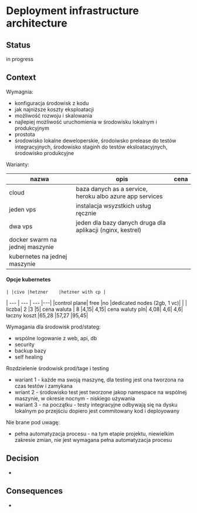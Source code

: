 # Deployment infrastructure architecture


## Status

in progress

## Context

Wymagnia:
- konfiguracja środowisk z kodu
- jak najniższe koszty eksploatacji
- możliwość rozwoju i skalowania
- najlepiej możliwość uruchomienia w środowisku lokalnym i produkcyjnym
- prostota
- środowisko lokalne deweloperskie, środoiwsko prelease do testów integracyjnych, środowisko staginh do testów eksloatacyjnych, środowisko produkcyjne


Warianty:

|nazwa|opis|cena|
|---|---|---|
|cloud | baza danych as a service, heroku albo azure app services |
|jeden vps| instalacja wsyzstkich usług ręcznie |
|dwa vps | jeden dla bazy danych druga dla aplikacji (nginx, kestrel)|
|docker swarm na jednej maszynie| |
|kubernetes na jednej maszynie | |

#### Opcje kubernetes
	| |civo	|hetzner	|hetzner with cp |
 | --- | --- | --- |---|
|control plane|	free	|no	|dedicated
nodes (2gb, 1 vc)|	|	|	
liczba|	2	|3	|5|
cena waluta |	8	|4,15|	4,15|
cena waluty pln|	4,08|	4,6|	4,6|
łaczny koszt	|65,28	|57,27	|95,45|




Wymagania dla środowisk prod/stateg:
- wspólne logowanie z web, api, db
- security
- backup bazy
- self healing

Rozdzielenie środowisk prod/tage i testing
- wariant 1 - każde ma swoją maszynę, dla testing jest ona tworzona na czas testów i zamykana
- wriant 2 - środowisko test jest tworzone jakop namespace na wspólnej maszynie, w okresie nocnym - niskiego używania
- wariant 3 - na początku - testy integracyjne odbywają się na dysku lokalnym po przejściu dopiero jest commitowany kod i deployowany


Nie brane pod uwagę:
- pełna automatyzacja procesu - na tym etapie projektu, niewielkim zakresie zmian, nie jest wymagana pełna automatyzacja procesu

## Decision

- 

## Consequences

- 
